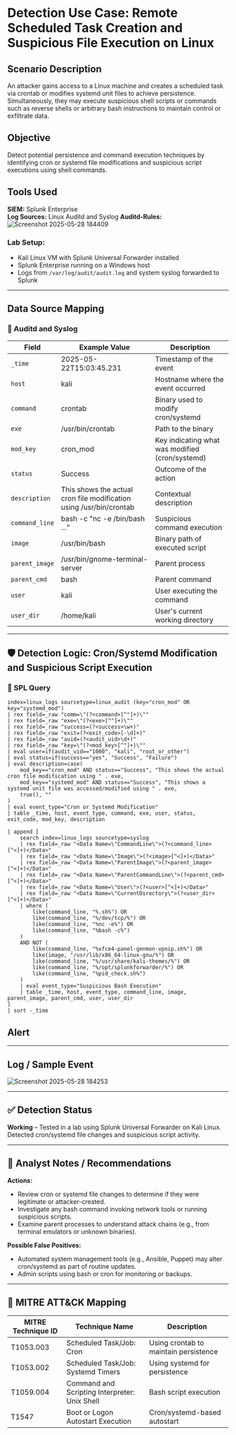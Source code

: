 
# Detection Use Case: Remote Scheduled Task Creation and Suspicious File Execution on Linux

## Scenario Description
An attacker gains access to a Linux machine and creates a scheduled task via crontab or modifies systemd unit files to achieve persistence. Simultaneously, they may execute suspicious shell scripts or commands such as reverse shells or arbitrary bash instructions to maintain control or exfiltrate data.

## Objective
Detect potential persistence and command execution techniques by identifying cron or systemd file modifications and suspicious script executions using shell commands.

## Tools Used
**SIEM:** Splunk Enterprise  
**Log Sources:** Linux Auditd and Syslog
**Auditd-Rules:** 
![Screenshot 2025-05-28 184409](https://github.com/user-attachments/assets/0ba380e1-3e95-4b31-ab54-17207b01a148)


### Lab Setup:
- Kali Linux VM with Splunk Universal Forwarder installed
- Splunk Enterprise running on a Windows host
- Logs from `/var/log/audit/audit.log` and system syslog forwarded to Splunk

---

## Data Source Mapping

### 📘 Auditd and Syslog

| Field          | Example Value                    | Description |
|----------------|----------------------------------|-------------|
| `_time`        | 2025-05-22T15:03:45.231          | Timestamp of the event |
| `host`         | kali                             | Hostname where the event occurred |
| `command`      | crontab                          | Binary used to modify cron/systemd |
| `exe`          | /usr/bin/crontab                 | Path to the binary |
| `mod_key`      | cron_mod                         | Key indicating what was modified (cron/systemd) |
| `status`       | Success                          | Outcome of the action |
| `description`  | This shows the actual cron file modification using /usr/bin/crontab | Contextual description |
| `command_line` | bash -c "nc -e /bin/bash ..."    | Suspicious command execution |
| `image`        | /usr/bin/bash                    | Binary path of executed script |
| `parent_image` | /usr/bin/gnome-terminal-server   | Parent process |
| `parent_cmd`   | bash                             | Parent command |
| `user`         | kali                             | User executing the command |
| `user_dir`     | /home/kali                       | User's current working directory |

---

## 🛡️ Detection Logic: Cron/Systemd Modification and Suspicious Script Execution

### 🔎 SPL Query
```splunk
index=linux_logs sourcetype=linux_audit (key="cron_mod" OR key="systemd_mod")
| rex field=_raw "comm=\"(?<command>[^"]+)\""
| rex field=_raw "exe=\"(?<exe>[^"]+)\""
| rex field=_raw "success=(?<success>\w+)"
| rex field=_raw "exit=(?<exit_code>[-\d]+)"
| rex field=_raw "auid=(?<audit_uid>\d+)"
| rex field=_raw "key=\"(?<mod_key>[^"]+)\""
| eval user=if(audit_uid=="1000", "kali", "root_or_other")
| eval status=if(success=="yes", "Success", "Failure")
| eval description=case(
    mod_key=="cron_mod" AND status=="Success", "This shows the actual cron file modification using " . exe,
    mod_key=="systemd_mod" AND status=="Success", "This shows a systemd unit file was accessed/modified using " . exe,
    true(), ""
)
| eval event_type="Cron or Systemd Modification"
| table _time, host, event_type, command, exe, user, status, exit_code, mod_key, description

| append [
    search index=linux_logs sourcetype=syslog
    | rex field=_raw "<Data Name=\"CommandLine\">(?<command_line>[^<]+)</Data>"
    | rex field=_raw "<Data Name=\"Image\">(?<image>[^<]+)</Data>"
    | rex field=_raw "<Data Name=\"ParentImage\">(?<parent_image>[^<]+)</Data>"
    | rex field=_raw "<Data Name=\"ParentCommandLine\">(?<parent_cmd>[^<]+)</Data>"
    | rex field=_raw "<Data Name=\"User\">(?<user>[^<]+)</Data>"
    | rex field=_raw "<Data Name=\"CurrentDirectory\">(?<user_dir>[^<]+)</Data>"
    | where (
        like(command_line, "%.sh%") OR
        like(command_line, "%/dev/tcp/%") OR
        like(command_line, "%nc -e%") OR
        like(command_line, "%bash -c%")
    )
    AND NOT (
        like(command_line, "%xfce4-panel-genmon-vpnip.sh%") OR
        like(image, "/usr/lib/x86_64-linux-gnu/%") OR
        like(command_line, "%/usr/share/kali-themes/%") OR
        like(command_line, "%/opt/splunkforwarder/%") OR
        like(command_line, "%pid_check.sh%")
    )
    | eval event_type="Suspicious Bash Execution"
    | table _time, host, event_type, command_line, image, parent_image, parent_cmd, user, user_dir
]
| sort -_time
```
## Alert
---
## Log / Sample Event
![Screenshot 2025-05-28 184253](https://github.com/user-attachments/assets/1adb765d-3eca-4117-8178-3b915aae264c)

---

## ✅ Detection Status
**Working** – Tested in a lab using Splunk Universal Forwarder on Kali Linux. Detected cron/systemd file changes and suspicious script activity.

---

## 🧠 Analyst Notes / Recommendations

**Actions:**
- Review cron or systemd file changes to determine if they were legitimate or attacker-created.
- Investigate any bash command invoking network tools or running suspicious scripts.
- Examine parent processes to understand attack chains (e.g., from terminal emulators or unknown binaries).

**Possible False Positives:**
- Automated system management tools (e.g., Ansible, Puppet) may alter cron/systemd as part of routine updates.
- Admin scripts using bash or cron for monitoring or backups.

---

## 🔗 MITRE ATT&CK Mapping

| MITRE Technique ID | Technique Name | Description |
|--------------------|----------------|-------------|
| T1053.003          | Scheduled Task/Job: Cron | Using crontab to maintain persistence |
| T1053.002          | Scheduled Task/Job: Systemd Timers | Using systemd for persistence |
| T1059.004          | Command and Scripting Interpreter: Unix Shell | Bash script execution |
| T1547              | Boot or Logon Autostart Execution | Cron/systemd-based autostart |
